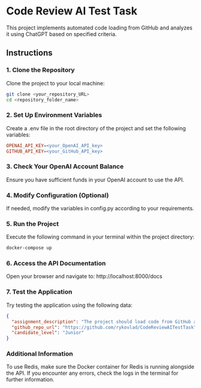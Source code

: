 # Code Review AI Test Task

This project implements automated code loading from GitHub and analyzes it using ChatGPT based on specified criteria.

## Instructions

### 1. Clone the Repository

Clone the project to your local machine:

```bash
git clone <your_repository_URL>
cd <repository_folder_name>
```

### 2. Set Up Environment Variables
Create a .env file in the root directory of the project and set the following variables:

```makefile
OPENAI_API_KEY=<your_OpenAI_API_key>
GITHUB_API_KEY=<your_GitHub_API_key>
```
### 3. Check Your OpenAI Account Balance
Ensure you have sufficient funds in your OpenAI account to use the API.

### 4. Modify Configuration (Optional)
If needed, modify the variables in config.py according to your requirements.

### 5. Run the Project
Execute the following command in your terminal within the project directory:

```bash
docker-compose up
```
### 6. Access the API Documentation
Open your browser and navigate to:
http://localhost:8000/docs

### 7. Test the Application
Try testing the application using the following data:

```json
{
  "assignment_description": "The project should load code from GitHub and analyze it with ChatGPT by certain criteria.",
  "github_repo_url": "https://github.com/rykovlad/CodeReviewAITestTask",
  "candidate_level": "Junior"
}
```
### Additional Information
To use Redis, make sure the Docker container for Redis is running alongside the API.
If you encounter any errors, check the logs in the terminal for further information.
